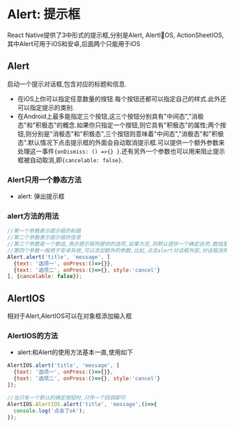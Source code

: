 # Alert: 提示框

React Native提供了3中形式的提示框,分别是Alert, AlertIOS, ActionSheetIOS,其中Alert可用于iOS和安卓,后面两个只能用于iOS

## Alert

启动一个提示对话框,包含对应的标题和信息.
* 在iOS上你可以指定任意数量的按钮.每个按钮还都可以指定自己的样式.此外还可以指定提示的类别.
* 在Android上最多能指定三个按钮,这三个按钮分别具有"中间态","消极态"和"积极态"的概念.如果你只指定一个按钮,则它具有"积极态"的属性;两个按钮,则分别是"消极态"和"积极态",三个按钮则意味着"中间态","消极态"和"积极态".默认情况下点击提示框的外面会自动取消提示框.可以提供一个额外参数来处理这一事件`{onDismiss: () =>{} }`.还有另外一个参数也可以用来阻止提示框被自动取消,即`{cancelable: false}`.

### Alert只用一个静态方法

* alert: 弹出提示框

### alert方法的用法
```JavaScript
//第一个参数表示提示框的标题
//第二个参数表示提示框的信息
//第三个参数是一个数组,表示提示框所提供的选项,如果为空,则默认提供一个确定选项,数组里面放置一组对象,每个对象表示一个动作,有标题,执行该动作的回调以及该动作的类型
//第四个参数一般用于安卓系统,可以添加额外的参数,比如,点击alert对话框外部,对话框消失的回调或防止点击alert对话框外部,对话框消失
Alert.alert('title', 'message', [
  {text: '选项一', onPress:()=>{}},
  {text: '选项二', onPress:()=>{}, style:'cancel'}
], {cancelable: false});
```

## AlertIOS

相对于Alert,AlertIOS可以在对象框添加输入框

### AlertIOS的方法

* alert:和Alert的使用方法基本一直,使用如下

```JavaScript
AlertIOS.alert('title', 'message', [
  {text: '选项一', onPress:()=>{}},
  {text: '选项二', onPress:()=>{}, style:'cancel'}
]);

//当只有一个默认的确定按钮时,只传一个回调即可
AlertIOS.AlertIOS.alert('title', 'message',()=>{
  console.log('点击了ok');
});

```
